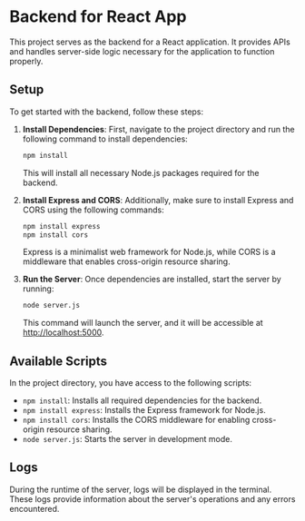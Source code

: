 # Backend for React App

This project serves as the backend for a React application. It provides APIs and handles server-side logic necessary for the application to function properly.

## Setup

To get started with the backend, follow these steps:

1. **Install Dependencies**: First, navigate to the project directory and run the following command to install dependencies:

    ```bash
    npm install
    ```

    This will install all necessary Node.js packages required for the backend.

2. **Install Express and CORS**: Additionally, make sure to install Express and CORS using the following commands:

    ```bash
    npm install express
    npm install cors
    ```

    Express is a minimalist web framework for Node.js, while CORS is a middleware that enables cross-origin resource sharing.

3. **Run the Server**: Once dependencies are installed, start the server by running:

    ```bash
    node server.js
    ```

    This command will launch the server, and it will be accessible at [http://localhost:5000](http://localhost:5000).

## Available Scripts

In the project directory, you have access to the following scripts:

- `npm install`: Installs all required dependencies for the backend.
- `npm install express`: Installs the Express framework for Node.js.
- `npm install cors`: Installs the CORS middleware for enabling cross-origin resource sharing.
- `node server.js`: Starts the server in development mode.

## Logs

During the runtime of the server, logs will be displayed in the terminal. These logs provide information about the server's operations and any errors encountered.

